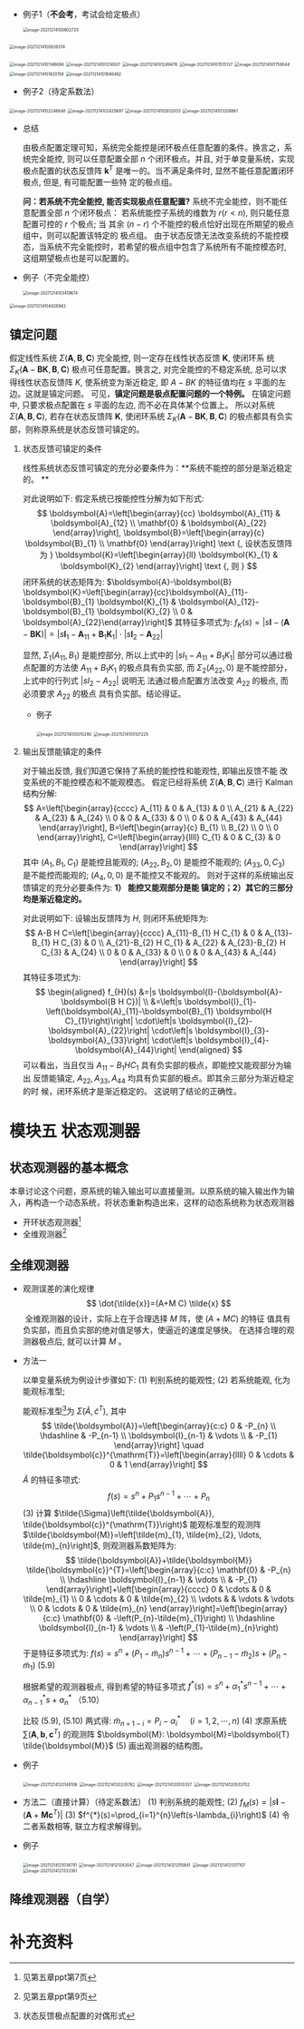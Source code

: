 - 例子1（**不会考**，考试会给定极点）                                                     

  <img src="第十四周.assets/image-20211214100602725.png" alt="image-20211214100602725" style="zoom:50%;" />

​                                               <img src="第十四周.assets/image-20211214100639374.png" alt="image-20211214100639374" style="zoom:50%;" /> 

<img src="第十四周.assets/image-20211214101146084.png" alt="image-20211214101146084" style="zoom:50%;" />

<img src="第十四周.assets/image-20211214101214507.png" alt="image-20211214101214507" style="zoom:50%;" />

<img src="第十四周.assets/image-20211214101249476.png" alt="image-20211214101249476" style="zoom:50%;" />

<img src="第十四周.assets/image-20211214101515137.png" alt="image-20211214101515137" style="zoom:50%;" />

<img src="第十四周.assets/image-20211214101759044.png" alt="image-20211214101759044" style="zoom:50%;" />

<img src="第十四周.assets/image-20211214101820158.png" alt="image-20211214101820158" style="zoom:50%;" />

<img src="第十四周.assets/image-20211214101846482.png" alt="image-20211214101846482" style="zoom:50%;" />

- 例子2（待定系数法）

<img src="第十四周.assets/image-20211214102246848.png" alt="image-20211214102246848" style="zoom:50%;" />

<img src="第十四周.assets/image-20211214102425697.png" alt="image-20211214102425697" style="zoom:50%;" />

<img src="第十四周.assets/image-20211214102612003.png" alt="image-20211214102612003" style="zoom:50%;" />

<img src="第十四周.assets/image-20211214103208861.png" alt="image-20211214103208861" style="zoom:50%;" />

- 总结

  由极点配置定理可知，系统完全能控是闭环极点任意配置的条件。换言之，系统完全能控, 则可以任意配置全部 $n$ 个闭环极点。并且, 对于单变量系统，实现极点配置的状态反馈阵 $\boldsymbol{k}^{\mathrm{T}}$ 是唯一的。当不满足条件时, 显然不能任意配置闭环极点, 但是, 有可能配置一些特 定的极点组。

  **问：若系统不完全能控, 能否实现极点任意配置?**
  系统不完全能控，则不能任意配置全部 $n$ 个闭环极点：
  若系统能控子系统的维数为 $r(r<n)$, 则只能任意配置可控的 $r$ 个极点; 当 其余 $(n-r)$ 个不能控的极点恰好出现在所期望的极点组中，则可以配置该特定的 极点组。
  由于状态反馈无法改变系统的不能控模态，当系统不完全能控时，若希望的极点组中包含了系统所有不能控模态时, 这组期望极点也是可以配置的。

- 例子（不完全能控）

  <img src="第十四周.assets/image-20211214103419674.png" alt="image-20211214103419674" style="zoom:50%;" />

<img src="第十四周.assets/image-20211214104428943.png" alt="image-20211214104428943" style="zoom:50%;" />

## 镇定问题

假定线性系统 $\Sigma(\boldsymbol{A}, \boldsymbol{B}, \boldsymbol{C})$ 完全能控, 则一定存在线性状态反馈 $\boldsymbol{K}$, 使闭环系 统 $\Sigma_{K}(\boldsymbol{A}-\boldsymbol{B} \boldsymbol{K}, \boldsymbol{B}, \boldsymbol{C})$ 极点可任意配置。换言之, 对完全能控的不稳定系统, 总可以求得线性状态反馈阵 $K$, 使系统变为渐近稳定, 即 $A-B K$ 的特征值均在 $s$ 平面的左边。这就是镇定问题。
可见，**镇定问题是极点配置问题的一个特例。**
在镇定问题中, 只要求极点配置在 $s$ 平面的左边, 而不必在具体某个位置上。 所以对系统 $\Sigma(\boldsymbol{A}, \boldsymbol{B}, \boldsymbol{C})$, 若存在状态反馈阵 $\boldsymbol{K}$, 使闭环系统 $\Sigma_{K}(\boldsymbol{A}-\boldsymbol{B} \boldsymbol{K}, \boldsymbol{B}, \boldsymbol{C})$ 的极点都具有负实部，则称原系统是状态反馈可镇定的。

1. 状态反馈可镇定的条件

   线性系统状态反馈可镇定的充分必要条件为：**系统不能控的部分是渐近稳定的。 **

   对此说明如下: 假定系统已按能控性分解为如下形式:
   $$
   \boldsymbol{A}=\left[\begin{array}{cc}
   \boldsymbol{A}_{11} & \boldsymbol{A}_{12} \\
   \mathbf{0} & \boldsymbol{A}_{22}
   \end{array}\right], \boldsymbol{B}=\left[\begin{array}{c}
   \boldsymbol{B}_{1} \\
   \mathbf{0}
   \end{array}\right] \text {, 设状态反馈阵为 } \boldsymbol{K}=\left[\begin{array}{ll}
   \boldsymbol{K}_{1} & \boldsymbol{K}_{2}
   \end{array}\right] \text {, 则 }
   $$
   闭环系统的状态矩阵为: $\boldsymbol{A}-\boldsymbol{B} \boldsymbol{K}=\left[\begin{array}{cc}\boldsymbol{A}_{11}-\boldsymbol{B}_{1} \boldsymbol{K}_{1} & \boldsymbol{A}_{12}-\boldsymbol{B}_{1} \boldsymbol{K}_{2} \\ 0 & \boldsymbol{A}_{22}\end{array}\right]$
   其特征多项式为: $f_{K}(s)=|s \boldsymbol{I}-(\boldsymbol{A}-\boldsymbol{B} \boldsymbol{K})|=\left|s \boldsymbol{I}_{1}-\boldsymbol{A}_{11}+\boldsymbol{B}_{1} \boldsymbol{K}_{1}\right| \cdot\left|s \boldsymbol{I}_{2}-\boldsymbol{A}_{22}\right|$

   显然, $\Sigma_{1}\left(A_{11}, B_{1}\right)$ 是能控部分, 所以上式中的 $\left|s I_{1}-A_{11}+B_{1} K_{1}\right|$ 部分可以通过极点配置的方法使 $A_{11}+B_{1} K_{1}$ 的极点具有负实部, 而 $\Sigma_{2}\left(A_{22}, 0\right)$ 是不能控部分，上式中的行列式 $\left|s I_{2}-A_{22}\right|$ 说明无 法通过极点配置方法改变 $A_{22}$ 的极点, 而必须要求 $A_{22}$ 的极点 具有负实部。结论得证。

   - 例子

     <img src="第十四周.assets/image-20211214105010290.png" alt="image-20211214105010290" style="zoom:50%;" />

     <img src="第十四周.assets/image-20211214105107225.png" alt="image-20211214105107225" style="zoom:50%;" />

2. 输出反馈能镇定的条件

   对于输出反馈, 我们知道它保持了系统的能控性和能观性, 即输出反馈不能 改变系统的不能控模态和不能观模态。
   假定已经将系统 $\Sigma(\boldsymbol{A}, \boldsymbol{B}, \boldsymbol{C})$ 进行 Kalman 结构分解:
   $$
   A=\left[\begin{array}{cccc}
   A_{11} & 0 & A_{13} & 0 \\
   A_{21} & A_{22} & A_{23} & A_{24} \\
   0 & 0 & A_{33} & 0 \\
   0 & 0 & A_{43} & A_{44}
   \end{array}\right], B=\left[\begin{array}{c}
   B_{1} \\
   B_{2} \\
   0 \\
   0
   \end{array}\right], C=\left[\begin{array}{llll}
   C_{1} & 0 & C_{3} & 0
   \end{array}\right]
   $$
   其中 $\left(A_{1}, B_{1}, C_{1}\right)$ 是能控且能观的; $\left(A_{22}, B_{2}, 0\right)$ 是能控不能观的;
   $\left(A_{33}, 0, C_{3}\right)$ 是不能控而能观的; $\left(A_{4}, 0,0\right)$ 是不能控又不能观的。
   则对于这样的系统输出反馈镇定的充分必要条件为: **1） 能控又能观部分是能 镇定的；2）其它的三部分均是渐近稳定的。**

   对此说明如下: 设输出反馈阵为 $H$, 则闭环系统矩阵为:
   $$
   A-B H C=\left[\begin{array}{cccc}
   A_{11}-B_{1} H C_{1} & 0 & A_{13}-B_{1} H C_{3} & 0 \\
   A_{21}-B_{2} H C_{1} & A_{22} & A_{23}-B_{2} H C_{3} & A_{24} \\
   0 & 0 & A_{33} & 0 \\
   0 & 0 & A_{43} & A_{44}
   \end{array}\right]
   $$
   其特征多项式为:
   $$
   \begin{aligned}
   f_{H}(s) &=|s \boldsymbol{I}-(\boldsymbol{A}-\boldsymbol{B H C})| \\
   &=\left|s \boldsymbol{I}_{1}-\left(\boldsymbol{A}_{11}-\boldsymbol{B}_{1} \boldsymbol{H C}_{1}\right)\right| \cdot\left|s \boldsymbol{I}_{2}-\boldsymbol{A}_{22}\right| \cdot\left|s \boldsymbol{I}_{3}-\boldsymbol{A}_{33}\right| \cdot\left|s \boldsymbol{I}_{4}-\boldsymbol{A}_{44}\right|
   \end{aligned}
   $$
   可以看出，当且仅当 $A_{11}-B_{1} H C_{1}$ 具有负实部的极点，即能控又能观部分为输出 反馈能镇定, $A_{22}, A_{33}, A_{44}$ 均具有负实部的极点。即其余三部分为渐近稳定的时 候，闭环系统才是渐近稳定的。
   这说明了结论的正确性。

# 模块五 状态观测器

## 状态观测器的基本概念

本章讨论这个问题，原系统的输入输出可以直接量测。以原系统的输入输出作为输入，再构造一个动态系统，将状态重新构造出来，这样的动态系统称为状态观测器

- 开环状态观测器[^1 ]
- 全维观测器[^2 ]

## 全维观测器

- 观测误差的演化规律
$$
\dot{\tilde{x}}=(A+M C) \tilde{x}
$$
​		全维观测器的设计，实际上在于合理选择 $M$ 阵，使 $(A+M C)$ 的特征 值具有负实部，而且负实部的绝对值足够大，使逼近的速度足够快。 在选择合理的观测器极点后, 就可以计算 $M$ 。

- 方法一

  以单变量系统为例设计步骤如下:
  (1) 判别系统的能观性;
  (2) 若系统能观, 化为能观标准型;

  能观标准型[^3 ]为 $\tilde{\Sigma}\left(\tilde{A}, \tilde{c}^{T}\right)$, 其中
  $$
  \tilde{\boldsymbol{A}}=\left[\begin{array}{c:c}
  0 & -P_{n} \\
  \hdashline & -P_{n-1} \\
  \boldsymbol{I}_{n-1} & \vdots \\
  & -P_{1}
  \end{array}\right] \quad \tilde{\boldsymbol{c}}^{\mathrm{T}}=\left[\begin{array}{llll}
  0 & \cdots & 0 & 1
  \end{array}\right]
  $$
  $\tilde{A}$ 的特征多项式:
  $$
  f(s)=s^{n}+P_{1} s^{n-1}+\cdots+P_{n}
  $$
  (3) 计算 $\tilde{\Sigma}\left(\tilde{\boldsymbol{A}}, \tilde{\boldsymbol{c}}^{\mathrm{T}}\right)$ 能观标准型的观测阵 $\tilde{\boldsymbol{M}}=\left[\tilde{m}_{1}, \tilde{m}_{2}, \ldots, \tilde{m}_{n}\right]$, 则观测器系数矩阵为:
  $$
  \tilde{\boldsymbol{A}}+\tilde{\boldsymbol{M}} \tilde{\boldsymbol{c}}^{T}=\left[\begin{array}{c:c}
  \mathbf{0} & -P_{n} \\
  \hdashline \boldsymbol{I}_{n-1} & \vdots \\
  & -P_{1}
  \end{array}\right]+\left[\begin{array}{cccc}
  0 & \cdots & 0 & \tilde{m}_{1} \\
  0 & \cdots & 0 & \tilde{m}_{2} \\
  \vdots & & \vdots & \vdots \\
  0 & \cdots & 0 & \tilde{m}_{n}
  \end{array}\right]=\left[\begin{array}{c:c}
  \mathbf{0} & -\left(P_{n}-\tilde{m}_{1}\right) \\
  \hdashline \boldsymbol{I}_{n-1} & \vdots \\
  & -\left(P_{1}-\tilde{m}_{n}\right)
  \end{array}\right]
  $$
  于是特征多项式为: $f(s)=s^{n}+\left(P_{1}-\tilde{m}_{n}\right) s^{n-1}+\cdots+\left(P_{n-1}-\tilde{m}_{2}\right) s+\left(P_{n}-\tilde{m}_{1}\right)$ (5.9) 

  根据希望的观测器极点, 得到希望的特征多项式
  $f^{*}(s)=s^{n}+\alpha_{1}^{*} s^{n-1}+\cdots+\alpha_{n-1}^{*} s+\alpha_{n}^{*}$     （5.10）

  比较 (5.9), (5.10) 两式得: $\tilde{m}_{n+1-i}=P_{i}-\alpha_{i}^{*} \quad(i=1,2, \cdots, n)$
  (4) 求原系统 $\sum\left(\boldsymbol{A}, \boldsymbol{b}, \boldsymbol{c}^{T}\right)$ 的观测阵 $\boldsymbol{M}: \boldsymbol{M}=\boldsymbol{T} \tilde{\boldsymbol{M}}$
  (5) 画出观测器的结构图。

- 例子

  <img src="第十四周.assets/image-20211214120148106.png" alt="image-20211214120148106" style="zoom:50%;" />

  <img src="第十四周.assets/image-20211214120235762.png" alt="image-20211214120235762" style="zoom:50%;" />

  <img src="第十四周.assets/image-20211214120510337.png" alt="image-20211214120510337" style="zoom:50%;" />

  <img src="第十四周.assets/image-20211214120533702.png" alt="image-20211214120533702" style="zoom:50%;" />

- 方法二（直接计算）（待定系数法）
  (1) 判别系统的能观性;
  (2) $f_{M}(s)=\left|s \boldsymbol{I}-\left(\boldsymbol{A}+\boldsymbol{M} \boldsymbol{c}^{T}\right)\right|$
  (3) $f^{*}(s)=\prod_{i=1}^{n}\left(s-\lambda_{i}\right)$
  (4) 令二者系数相等, 联立方程求解得到。

- 例子

  <img src="第十四周.assets/image-20211214121038791.png" alt="image-20211214121038791" style="zoom:50%;" />

  <img src="第十四周.assets/image-20211214121243047.png" alt="image-20211214121243047" style="zoom:50%;" />

  <img src="第十四周.assets/image-20211214121255641.png" alt="image-20211214121255641" style="zoom:50%;" />

  <img src="第十四周.assets/image-20211214121317107.png" alt="image-20211214121317107" style="zoom:50%;" />

  <img src="第十四周.assets/image-20211214121333361.png" alt="image-20211214121333361" style="zoom:50%;" />

## 降维观测器（自学）

# 补充资料

[^1 ]: 见第五章ppt第7页
[^2 ]: 见第五章ppt第9页
[^3 ]: 状态反馈极点配置的对偶形式

